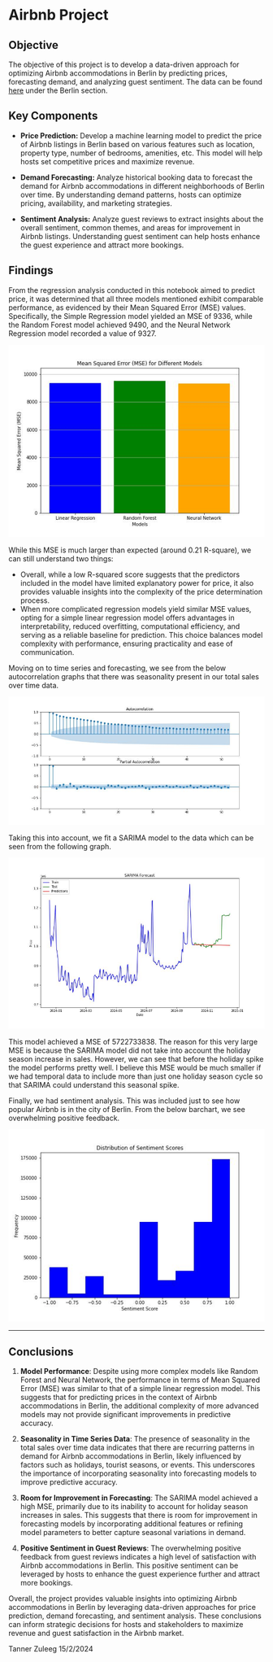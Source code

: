 # Airbnb Project 

## Objective
The objective of this project is to develop a data-driven approach for optimizing Airbnb accommodations in Berlin by predicting prices, forecasting demand, and analyzing guest sentiment. The data can be found [here](http://insideairbnb.com/get-the-data/) under the Berlin section.

## Key Components

- **Price Prediction:** Develop a machine learning model to predict the price of Airbnb listings in Berlin based on various features such as location, property type, number of bedrooms, amenities, etc. This model will help hosts set competitive prices and maximize revenue.

- **Demand Forecasting:** Analyze historical booking data to forecast the demand for Airbnb accommodations in different neighborhoods of Berlin over time. By understanding demand patterns, hosts can optimize pricing, availability, and marketing strategies.

- **Sentiment Analysis:** Analyze guest reviews to extract insights about the overall sentiment, common themes, and areas for improvement in Airbnb listings. Understanding guest sentiment can help hosts enhance the guest experience and attract more bookings.

## Findings

From the regression analysis conducted in this notebook aimed to predict price, it was determined that all three models mentioned exhibit comparable performance, as evidenced by their Mean Squared Error (MSE) values. Specifically, the Simple Regression model yielded an MSE of 9336, while the Random Forest model achieved 9490, and the Neural Network Regression model recorded a value of 9327.

![MSE report](/images/MSE.jpg)

While this MSE is much larger than expected (around 0.21 R-square), we can still understand two things:

- Overall, while a low R-squared score suggests that the predictors included in the model have limited explanatory power for price, it also provides valuable insights into the complexity of the price determination process.
- When more complicated regression models yield similar MSE values, opting for a simple linear regression model offers advantages in interpretability, reduced overfitting, computational efficiency, and serving as a reliable baseline for prediction. This choice balances model complexity with performance, ensuring practicality and ease of communication.

Moving on to time series and forecasting, we see from the below autocorrelation graphs that there was seasonality present in our total sales over time data.

![Time series report](/images/autocorrelation_plots.jpg)

Taking this into account, we fit a SARIMA model to the data which can be seen from the following graph.

![Time series predictions](/images/SARIMA.jpg)

This model achieved a MSE of 5722733838. The reason for this very large MSE is because the SARIMA model did not take into account the holiday season increase in sales. However, we can see that before the holiday spike the model performs pretty well. I believe this MSE would be much smaller if we had temporal data to include more than just one holiday season cycle so that SARIMA could understand this seasonal spike.

Finally, we had sentiment analysis. This was included just to see how popular Airbnb is in the city of Berlin. From the below barchart, we see overwhelming positive feedback.

![Time series predictions](/images/sentiment_dist.jpg)

___
## Conclusions 

1. **Model Performance**: Despite using more complex models like Random Forest and Neural Network, the performance in terms of Mean Squared Error (MSE) was similar to that of a simple linear regression model. This suggests that for predicting prices in the context of Airbnb accommodations in Berlin, the additional complexity of more advanced models may not provide significant improvements in predictive accuracy.

2. **Seasonality in Time Series Data**: The presence of seasonality in the total sales over time data indicates that there are recurring patterns in demand for Airbnb accommodations in Berlin, likely influenced by factors such as holidays, tourist seasons, or events. This underscores the importance of incorporating seasonality into forecasting models to improve predictive accuracy.

4. **Room for Improvement in Forecasting**: The SARIMA model achieved a high MSE, primarily due to its inability to account for holiday season increases in sales. This suggests that there is room for improvement in forecasting models by incorporating additional features or refining model parameters to better capture seasonal variations in demand.

5. **Positive Sentiment in Guest Reviews**: The overwhelming positive feedback from guest reviews indicates a high level of satisfaction with Airbnb accommodations in Berlin. This positive sentiment can be leveraged by hosts to enhance the guest experience further and attract more bookings.

Overall, the project provides valuable insights into optimizing Airbnb accommodations in Berlin by leveraging data-driven approaches for price prediction, demand forecasting, and sentiment analysis. These conclusions can inform strategic decisions for hosts and stakeholders to maximize revenue and guest satisfaction in the Airbnb market.

Tanner Zuleeg 
15/2/2024